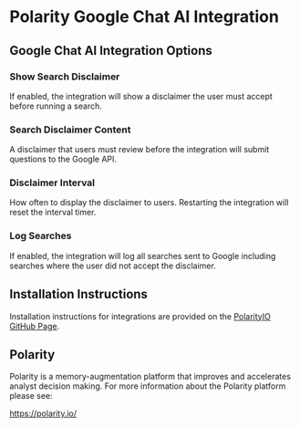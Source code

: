 # Polarity Google Chat AI Integration

## Google Chat AI Integration Options

### Show Search Disclaimer

If enabled, the integration will show a disclaimer the user must accept before running a search. 

### Search Disclaimer Content

A disclaimer that users must review before the integration will submit questions to the Google API.

### Disclaimer Interval

How often to display the disclaimer to users. Restarting the integration will reset the interval timer.

### Log Searches

If enabled, the integration will log all searches sent to Google including searches where the user did not accept the disclaimer.

## Installation Instructions

Installation instructions for integrations are provided on the [PolarityIO GitHub Page](https://polarityio.github.io/).

## Polarity

Polarity is a memory-augmentation platform that improves and accelerates analyst decision making.  For more information about the Polarity platform please see:

https://polarity.io/
